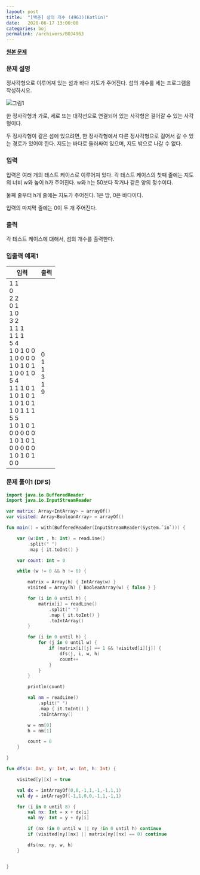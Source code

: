 ```yaml
---
layout: post
title:  "[백준] 섬의 개수 (4963)(Kotlin)"
date:   2020-06-17 13:00:00
categories: boj
permalink: /archivers/BOJ4963
---
```


**[원본 문제](https://www.acmicpc.net/problem/4963)**

### 문제 설명

정사각형으로 이루어져 있는 섬과 바다 지도가 주어진다. 섬의 개수를 세는 프로그램을 작성하시오.

![그림1](https://www.acmicpc.net/upload/images/island.png)

한 정사각형과 가로, 세로 또는 대각선으로 연결되어 있는 사각형은 걸어갈 수 있는 사각형이다.

두 정사각형이 같은 섬에 있으려면, 한 정사각형에서 다른 정사각형으로 걸어서 갈 수 있는 경로가 있어야 한다. 지도는 바다로 둘러싸여 있으며, 지도 밖으로 나갈 수 없다.

### 입력

입력은 여러 개의 테스트 케이스로 이루어져 있다. 각 테스트 케이스의 첫째 줄에는 지도의 너비 w와 높이 h가 주어진다. w와 h는 50보다 작거나 같은 양의 정수이다.

둘째 줄부터 h개 줄에는 지도가 주어진다. 1은 땅, 0은 바다이다.

입력의 마지막 줄에는 0이 두 개 주어진다.

### 출력

각 테스트 케이스에 대해서, 섬의 개수를 출력한다.


### 입출력 예제1

|입력|출력|
|-----|-----|
|1 1<br>0<br>2 2<br>0 1<br>1 0<br>3 2<br>1 1 1<br>1 1 1<br>5 4<br>1 0 1 0 0<br>1 0 0 0 0<br>1 0 1 0 1<br>1 0 0 1 0<br>5 4<br>1 1 1 0 1<br>1 0 1 0 1<br>1 0 1 0 1<br>1 0 1 1 1<br>5 5<br>1 0 1 0 1<br>0 0 0 0 0<br>1 0 1 0 1<br>0 0 0 0 0<br>1 0 1 0 1<br>0 0|0<br>1<br>1<br>3<br>1<br>9|


### 문제 풀이1 (DFS)

```kotlin
import java.io.BufferedReader
import java.io.InputStreamReader

var matrix: Array<IntArray> = arrayOf()
var visited: Array<BooleanArray> = arrayOf()

fun main() = with(BufferedReader(InputStreamReader(System.`in`))) {

    var (w:Int , h: Int) = readLine()
        .split(" ")
        .map { it.toInt() }

    var count: Int = 0

    while (w != 0 && h != 0) {

        matrix = Array(h) { IntArray(w) }
        visited = Array(h) { BooleanArray(w) { false } }

        for (i in 0 until h) {
            matrix[i] = readLine()
                .split(" ")
                .map { it.toInt() }
                .toIntArray()
        }

        for (i in 0 until h) {
            for (j in 0 until w) {
                if (matrix[i][j] == 1 && !visited[i][j]) {
                    dfs(j, i, w, h)
                    count++
                }
            }
        }

        println(count)

        val nm = readLine()
            .split(" ")
            .map { it.toInt() }
            .toIntArray()

        w = nm[0]
        h = nm[1]

        count = 0
    }

}

fun dfs(x: Int, y: Int, w: Int, h: Int) {

    visited[y][x] = true

    val dx = intArrayOf(0,0,-1,1,-1,-1,1,1)
    val dy = intArrayOf(-1,1,0,0,-1,1,-1,1)

    for (i in 0 until 8) {
        val nx: Int = x + dx[i]
        val ny: Int = y + dy[i]

        if (nx !in 0 until w || ny !in 0 until h) continue
        if (visited[ny][nx] || matrix[ny][nx] == 0) continue

        dfs(nx, ny, w, h)
    }


}
```
